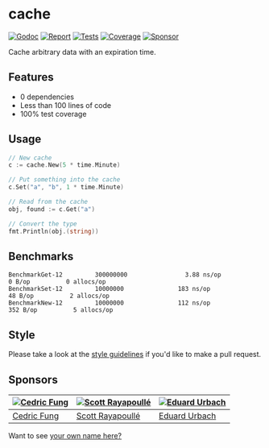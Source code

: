 # cache

[![Godoc][godoc-image]][godoc-url]
[![Report][report-image]][report-url]
[![Tests][tests-image]][tests-url]
[![Coverage][coverage-image]][coverage-url]
[![Sponsor][sponsor-image]][sponsor-url]

Cache arbitrary data with an expiration time.

## Features

* 0 dependencies
* Less than 100 lines of code
* 100% test coverage

## Usage

```go
// New cache
c := cache.New(5 * time.Minute)

// Put something into the cache
c.Set("a", "b", 1 * time.Minute)

// Read from the cache
obj, found := c.Get("a")

// Convert the type
fmt.Println(obj.(string))
```

## Benchmarks

```text
BenchmarkGet-12         300000000                3.88 ns/op            0 B/op          0 allocs/op
BenchmarkSet-12         10000000               183 ns/op              48 B/op          2 allocs/op
BenchmarkNew-12         10000000               112 ns/op             352 B/op          5 allocs/op
```

## Style

Please take a look at the [style guidelines](https://github.com/akyoto/quality/blob/master/STYLE.md) if you'd like to make a pull request.

## Sponsors

| [![Cedric Fung](https://avatars3.githubusercontent.com/u/2269238?s=70&v=4)](https://github.com/cedricfung) | [![Scott Rayapoullé](https://avatars3.githubusercontent.com/u/11772084?s=70&v=4)](https://github.com/soulcramer) | [![Eduard Urbach](https://avatars3.githubusercontent.com/u/438936?s=70&v=4)](https://twitter.com/eduardurbach) |
| --- | --- | --- |
| [Cedric Fung](https://github.com/cedricfung) | [Scott Rayapoullé](https://github.com/soulcramer) | [Eduard Urbach](https://eduardurbach.com) |

Want to see [your own name here?](https://github.com/users/akyoto/sponsorship)

[godoc-image]: https://godoc.org/github.com/akyoto/cache?status.svg
[godoc-url]: https://godoc.org/github.com/akyoto/cache
[report-image]: https://goreportcard.com/badge/github.com/akyoto/cache
[report-url]: https://goreportcard.com/report/github.com/akyoto/cache
[tests-image]: https://cloud.drone.io/api/badges/akyoto/cache/status.svg
[tests-url]: https://cloud.drone.io/akyoto/cache
[coverage-image]: https://codecov.io/gh/akyoto/cache/graph/badge.svg
[coverage-url]: https://codecov.io/gh/akyoto/cache
[sponsor-image]: https://img.shields.io/badge/github-donate-green.svg
[sponsor-url]: https://github.com/users/akyoto/sponsorship
